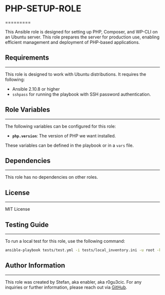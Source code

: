 # PHP-SETUP-ROLE

=========

This Ansible role is designed for setting up PHP, Composer, and WP-CLI on an Ubuntu server. This role prepares the server for production use, enabling efficient management and deployment of PHP-based applications.

## Requirements

------------

This role is designed to work with Ubuntu distributions. It requires the following:

- Ansible 2.10.8 or higher
- `sshpass` for running the playbook with SSH password authentication.

## Role Variables

------------

The following variables can be configured for this role:

- **`php.version`**: The version of PHP we want installed.

These variables can be defined in the playbook or in a `vars` file.

## Dependencies

------------

This role has no dependencies on other roles.

## License

------------

MIT License

## Testing Guide

------------

To run a local test for this role, use the following command:

```bash
ansible-playbook tests/test.yml -i tests/local_inventory.ini -u root -k
```

## Author Information

------------

This role was created by Stefan, aka enabler, aka r0gu3cic. For any inquiries or further information, please reach out via [GitHub](https://github.com/r0gu3cic).